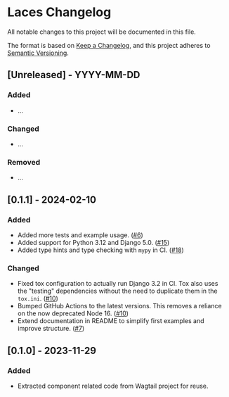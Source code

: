 # Laces Changelog

All notable changes to this project will be documented in this file.

The format is based on [Keep a Changelog](https://keepachangelog.com/en/1.0.0/),
and this project adheres to [Semantic Versioning](https://semver.org/spec/v2.0.0.html).

## [Unreleased] - YYYY-MM-DD

### Added

- ...

### Changed

- ...

### Removed

- ...

## [0.1.1] - 2024-02-10

### Added

- Added more tests and example usage. ([#6](https://github.com/tbrlpld/laces/pull/6))
- Added support for Python 3.12 and Django 5.0. ([#15](https://github.com/tbrlpld/laces/pull/15))
- Added type hints and type checking with `mypy` in CI. ([#18](https://github.com/tbrlpld/laces/pull/18))

### Changed

- Fixed tox configuration to actually run Django 3.2 in CI. Tox also uses the "testing" dependencies without the need to duplicate them in the `tox.ini`. ([#10](https://github.com/tbrlpld/laces/pull/10))
- Bumped GitHub Actions to the latest versions. This removes a reliance on the now deprecated Node 16. ([#10](https://github.com/tbrlpld/laces/pull/10))
- Extend documentation in README to simplify first examples and improve structure. ([#7](https://github.com/tbrlpld/laces/pull/7))

## [0.1.0] - 2023-11-29

### Added

- Extracted component related code from Wagtail project for reuse.

<!-- TEMPLATE - keep below to copy for new releases -->
<!--

## [Unreleased] - YYYY-MM-DD

### Added

- ...

### Changed

- ...

### Removed

- ...

-->
